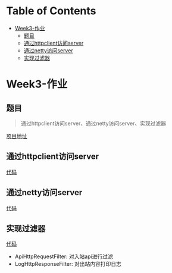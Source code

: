 # Table of Contents

* [Week3-作业](#week3-作业)
  * [题目](#题目)
  * [通过httpclient访问server](#通过httpclient访问server)
  * [通过netty访问server](#通过netty访问server)
  * [实现过滤器](#实现过滤器)


# Week3-作业

## 题目

> 通过httpclient访问server、通过netty访问server、实现过滤器

[项目地址](https://github.com/jlbluluai/xyz-gateway)

## 通过httpclient访问server

[代码](https://github.com/jlbluluai/xyz-gateway/blob/master/src/main/java/com/xyz/gateway/outbound/httpclient)

## 通过netty访问server

[代码](https://github.com/jlbluluai/xyz-gateway/blob/master/src/main/java/com/xyz/gateway/outbound/netty)

## 实现过滤器

[代码](https://github.com/jlbluluai/xyz-gateway/tree/master/src/main/java/com/xyz/gateway/filter)

- ApiHttpRequestFilter: 对入站api进行过滤
- LogHttpResponseFilter: 对出站内容打印日志
